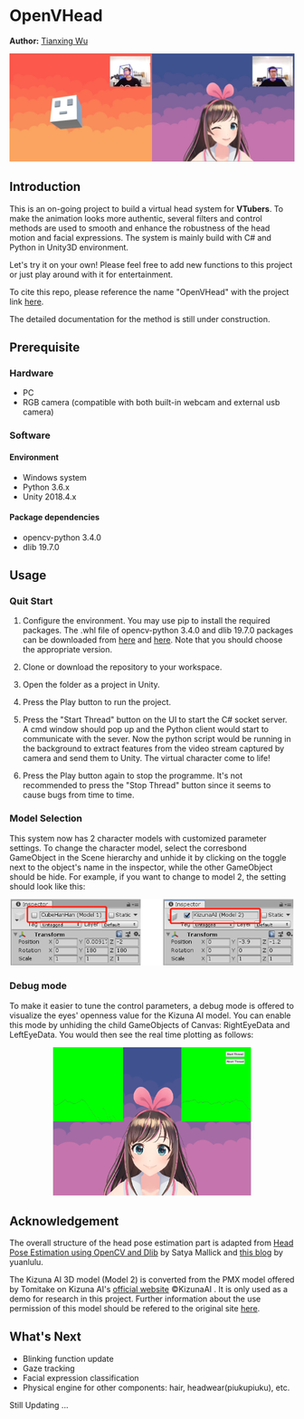 # OpenVHead

**Author:** [Tianxing Wu](https://github.com/TianxingWu)

<p align="center">
    <img src="./Doc/OpenVHead.jpg">
</p>

## Introduction

This is an on-going project to build a virtual head system for **VTubers**. To make the animation looks more authentic, several filters and control methods are used to smooth and enhance the robustness of the head motion and facial expressions. The system is mainly build with C# and Python in Unity3D environment.

Let's try it on your own! Please feel free to add new functions to this project or just play around with it for entertainment. 

To cite this repo, please reference the name "OpenVHead" with the project link [here](https://github.com/TianxingWu/OpenVHead).

The detailed documentation for the method is still under construction.

## Prerequisite

### Hardware
- PC
- RGB camera (compatible with both built-in webcam and external usb camera)

### Software
#### Environment
- Windows system
- Python 3.6.x
- Unity 2018.4.x
#### Package dependencies
- opencv-python 3.4.0
- dlib 19.7.0


## Usage
### Quit Start
1. Configure the environment. You may use pip to install the required packages. The .whl file of opencv-python 3.4.0 and dlib 19.7.0 packages can be downloaded from [here](https://pypi.org/project/opencv-python/3.4.0.12/#files) and [here](https://pypi.org/project/dlib/19.7.0/#files). Note that you should choose the appropriate version.

2. Clone or download the repository to your workspace.

3. Open the folder as a project in Unity.

4. Press the Play button to run the project.

5. Press the "Start Thread" button on the UI to start the C# socket server. A cmd window should pop up and the Python client would start to communicate with the sever. Now the python script would be running in the background to extract features from the video stream captured by camera and send them to Unity. The virtual character come to life!

6. Press the Play button again to stop the programme. It's not recommended to press the "Stop Thread" button since it seems to cause bugs from time to time. 

### Model Selection
This system now has 2 character models with customized parameter settings. To change the character model, select the corresbond GameObject in the Scene hierarchy and unhide it by clicking on the toggle next to the object's name in the inspector, while the other GameObject should be hide. For example, if you want to change to model 2, the setting should look like this:

<p align="center">
    <img width="500" img src="./Doc/select_model.png">
</p>

### Debug mode
To make it easier to tune the control parameters, a debug mode is offered to visualize the eyes' openness value for the Kizuna AI model. You can enable this mode by unhiding the child GameObjects of Canvas: RightEyeData and LeftEyeData. You would then see the real time plotting as follows:

<p align="center">
    <img width="350" img src="./Doc/debug_mode.png">
</p>

## Acknowledgement
The overall structure of the head pose estimation part is adapted from [Head Pose Estimation using OpenCV and Dlib](https://www.learnopencv.com/head-pose-estimation-using-opencv-and-dlib/) by Satya Mallick and [this blog](https://blog.csdn.net/yuanlulu/article/details/82763170) by yuanlulu. 

The Kizuna AI 3D model (Model 2) is converted from the PMX model offered by Tomitake on Kizuna AI's [official website](https://kizunaai.com/) &copy;KizunaAI . It is only used as a demo for research in this project. Further information about the use permission of this model should be refered to the original site [here](https://kizunaai.com/download/).

## What's Next
- Blinking function update
- Gaze tracking
- Facial expression classification
- Physical engine for other components: hair, headwear(piukupiuku), etc.


Still Updating ...
